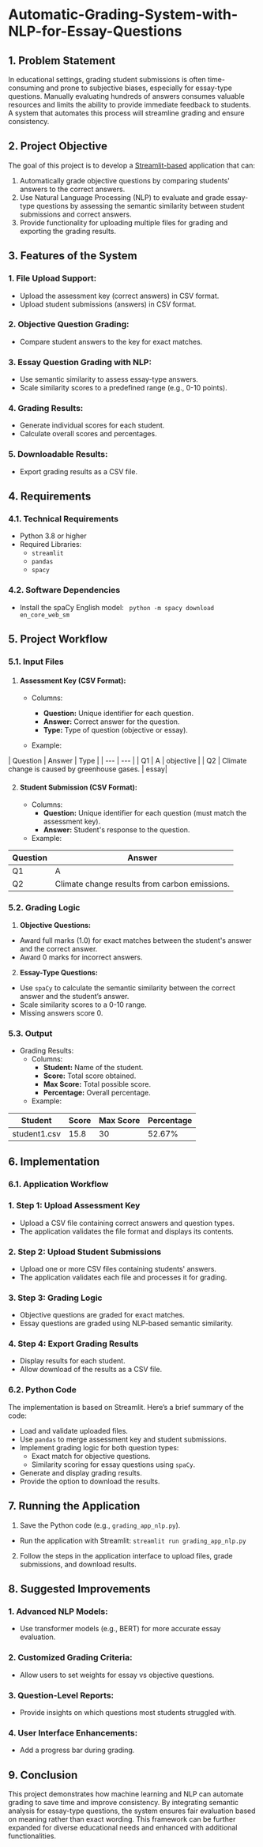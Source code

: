 # Automatic-Grading-System-with-NLP-for-Essay-Questions

## 1. Problem Statement
In educational settings, grading student submissions is often time-consuming and prone to subjective biases, especially for essay-type questions. Manually evaluating hundreds of answers consumes valuable resources and limits the ability to provide immediate feedback to students. A system that automates this process will streamline grading and ensure consistency.

## 2. Project Objective
The goal of this project is to develop a [Streamlit-based](https://youtu.be/2siBrMsqF44) application that can:
1. Automatically grade objective questions by comparing students' answers to the correct answers.
2. Use Natural Language Processing (NLP) to evaluate and grade essay-type questions by assessing the semantic similarity between student submissions and correct answers.
3. Provide functionality for uploading multiple files for grading and exporting the grading results.

## 3. Features of the System
### 1. File Upload Support:
  - Upload the assessment key (correct answers) in CSV format.
  - Upload student submissions (answers) in CSV format.
### 2. Objective Question Grading:
  - Compare student answers to the key for exact matches.
### 3. Essay Question Grading with NLP:
  - Use semantic similarity to assess essay-type answers.
  - Scale similarity scores to a predefined range (e.g., 0-10 points).
### 4. Grading Results:
  - Generate individual scores for each student.
  - Calculate overall scores and percentages.
### 5. Downloadable Results:
  - Export grading results as a CSV file.

## 4. Requirements
### 4.1. Technical Requirements
- Python 3.8 or higher
- Required Libraries:
  - `streamlit`
  - `pandas`
  - `spacy`
  
### 4.2. Software Dependencies
- Install the spaCy English model:
 ``` python -m spacy download en_core_web_sm```

## 5. Project Workflow
### 5.1. Input Files
1. #### Assessment Key (CSV Format):
    - Columns:
      - **Question:** Unique identifier for each question.
      - **Answer:** Correct answer for the question.
      - **Type:** Type of question (objective or essay).
        
    - Example:

| Question | Answer | Type |
| --- | --- |
| Q1 | A | objective |
| Q2 | Climate change is caused by greenhouse gases. | essay|

2. #### Student Submission (CSV Format):
    - Columns:
      - **Question:** Unique identifier for each question (must match the assessment key).
      - **Answer:** Student's response to the question.
    - Example:

| Question | Answer |
| --- | --- |
| Q1 | A |
| Q2 | Climate change results from carbon emissions. |

### 5.2. Grading Logic

1. **Objective Questions:**
  - Award full marks (1.0) for exact matches between the student's answer and the correct answer.
  - Award 0 marks for incorrect answers.
2. **Essay-Type Questions:**
  - Use `spaCy` to calculate the semantic similarity between the correct answer and the student’s answer.
  - Scale similarity scores to a 0-10 range.
  - Missing answers score 0.

### 5.3. Output
  - Grading Results:
    - Columns:
      - **Student:** Name of the student.
      - **Score:** Total score obtained.
      - **Max Score:** Total possible score.
      - **Percentage:** Overall percentage.
    - Example:

| Student | Score | Max Score | Percentage |
| --- | --- | --- | ---|
| student1.csv | 15.8 | 30 | 52.67%|

## 6. Implementation
### 6.1. Application Workflow
### 1. **Step 1: Upload Assessment Key**
  - Upload a CSV file containing correct answers and question types.
  - The application validates the file format and displays its contents.
### 2. **Step 2: Upload Student Submissions**
  - Upload one or more CSV files containing students' answers.
  - The application validates each file and processes it for grading.
### 3. **Step 3: Grading Logic**
  - Objective questions are graded for exact matches.
  - Essay questions are graded using NLP-based semantic similarity.
### 4. **Step 4: Export Grading Results**
  - Display results for each student.
  - Allow download of the results as a CSV file.

### 6.2. Python Code
The implementation is based on Streamlit. Here’s a brief summary of the code:
- Load and validate uploaded files.
- Use `pandas` to merge assessment key and student submissions.
- Implement grading logic for both question types:
  - Exact match for objective questions.
  - Similarity scoring for essay questions using `spaCy`.
- Generate and display grading results.
- Provide the option to download the results.

## 7. Running the Application
1. Save the Python code (e.g., `grading_app_nlp.py`).
  - Run the application with Streamlit:
     ```streamlit run grading_app_nlp.py```

2. Follow the steps in the application interface to upload files, grade submissions, and download results.

## 8. Suggested Improvements
### **1. Advanced NLP Models:**
  - Use transformer models (e.g., BERT) for more accurate essay evaluation.
### **2. Customized Grading Criteria:**
  - Allow users to set weights for essay vs objective questions.
### **3. Question-Level Reports:**
  - Provide insights on which questions most students struggled with.
### **4. User Interface Enhancements:**
  - Add a progress bar during grading.

## 9. Conclusion
This project demonstrates how machine learning and NLP can automate grading to save time and improve consistency. By integrating semantic analysis for essay-type questions, the system ensures fair evaluation based on meaning rather than exact wording. This framework can be further expanded for diverse educational needs and enhanced with additional functionalities.
